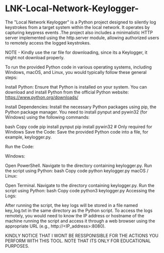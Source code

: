 # LNK-Local-Network-Keylogger-
The "Local Network Keylogger" is a Python project designed to silently log keystrokes from a target system within the local network. It operates by capturing keypress events .The project also includes a minimalistic HTTP server implemented using the http.server module, allowing authorized users to remotely access the logged keystrokes.

NOTE - Kindly use the rar file for downloading, since its a Keylogger, it might not download properly.

To run the provided Python code in various operating systems, including Windows, macOS, and Linux, you would typically follow these general steps:

Install Python: Ensure that Python is installed on your system. You can download and install Python from the official Python website: https://www.python.org/downloads/

Install Dependencies: Install the necessary Python packages using pip, the Python package manager. You need to install pynput and pywin32 (for Windows) using the following commands:

bash
Copy code
pip install pynput
pip install pywin32  # Only required for Windows
Save the Code: Save the provided Python code into a file, for example, keylogger.py.

Run the Code:

Windows:

Open PowerShell.
Navigate to the directory containing keylogger.py.
Run the script using Python:
bash
Copy code
python keylogger.py
macOS / Linux:

Open Terminal.
Navigate to the directory containing keylogger.py.
Run the script using Python:
bash
Copy code
python3 keylogger.py
Accessing the Logs:

After running the script, the key logs will be stored in a file named key_log.txt in the same directory as the Python script.
To access the logs remotely, you would need to know the IP address or hostname of the machine running the script and access it through a web browser using the appropriate URL (e.g., http://<IP_address>:8080).




KINDLY NOTICE THAT I WONT BE RESSPONISIBLE FOR THE ACTIONS YOU PERFORM WITH THIS TOOL. NOTE THAT ITS ONLY FOR EDUCATIONAL PURPOSES.
